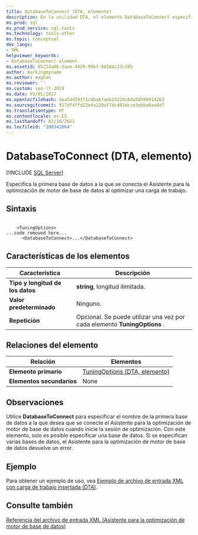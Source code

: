 ```yaml
---
title: DatabaseToConnect (DTA, elemento)
description: En la utilidad DTA, el elemento DatabaseToConnect especifica la primera base de datos a la que se conecta el Asistente para la optimización de motor de base de datos al optimizar una carga de trabajo.
ms.prod: sql
ms.prod_service: sql-tools
ms.technology: tools-other
ms.topic: conceptual
dev_langs:
- XML
helpviewer_keywords:
- DatabaseToConnect element
ms.assetid: 65153a66-3aee-4429-99b7-0816ac23c285
author: markingmyname
ms.author: maghan
ms.reviewer: ''
ms.custom: seo-lt-2019
ms.date: 03/01/2017
ms.openlocfilehash: daa54d591f1c4babfaeb1d22bc8da585909142b3
ms.sourcegitcommit: 917df4ffd22e4a229af7dc481dcce3ebba0aa4d7
ms.translationtype: HT
ms.contentlocale: es-ES
ms.lasthandoff: 02/10/2021
ms.locfileid: "100342064"
---
```

# <a name="databasetoconnect-element-dta"></a>DatabaseToConnect (DTA, elemento)

 [!INCLUDE [SQL Server](../../includes/applies-to-version/sqlserver.md)]

Especifica la primera base de datos a la que se conecta el Asistente para la optimización de motor de base de datos al optimizar una carga de trabajo.  
  
## <a name="syntax"></a>Sintaxis  
  
```  
  
    <TuningOptions>  
...code removed here...  
      <DatabaseToConnect>...</DatabaseToConnect>  
```  
  
## <a name="element-characteristics"></a>Características de los elementos  
  
|Característica|Descripción|  
|--------------------|-----------------|  
|**Tipo y longitud de los datos**|**string**, longitud ilimitada.|  
|**Valor predeterminado**|Ninguno.|  
|**Repetición**|Opcional. Se puede utilizar una vez por cada elemento **TuningOptions** .|  
  
## <a name="element-relationships"></a>Relaciones del elemento  
  
|Relación|Elementos|  
|------------------|--------------|  
|**Elemento primario**|[TuningOptions &#40;DTA, elemento&#41;](../../tools/dta/tuningoptions-element-dta.md)|  
|**Elementos secundarios**|None|  
  
## <a name="remarks"></a>Observaciones  
 Utilice **DatabaseToConnect** para especificar el nombre de la primera base de datos a la que desea que se conecte el Asistente para la optimización de motor de base de datos cuando inicie la sesión de optimización. Con este elemento, solo es posible especificar una base de datos. Si se especifican varias bases de datos, el Asistente para la optimización de motor de base de datos devuelve un error.  
  
## <a name="example"></a>Ejemplo  
 Para obtener un ejemplo de uso, vea [Ejemplo de archivo de entrada XML con carga de trabajo insertada &#40;DTA&#41;](../../tools/dta/xml-input-file-sample-with-inline-workload-dta.md).  
  
## <a name="see-also"></a>Consulte también  
 [Referencia del archivo de entrada XML &#40;Asistente para la optimización de motor de base de datos&#41;](../../tools/dta/xml-input-file-reference-database-engine-tuning-advisor.md)  
  
  
